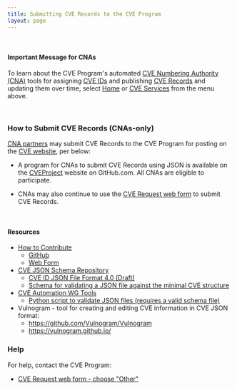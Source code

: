 ```yaml
---
title: Submitting CVE Records to the CVE Program
layout: page
---
```


<br>

#### Important Message for CNAs

To learn about the CVE Program's automated [CVE Numbering Authority (CNA)](https://www.cve.org/ProgramOrganization/CNAs) tools for assigning [CVE IDs](https://www.cve.org/ResourcesSupport/Glossary?activeTerm=CVEID) and publishing [CVE Records](https://www.cve.org/ResourcesSupport/Glossary?activeTerm=glossaryRecord) and updating them over time, select [Home](https://cvedb.github.io/cveproject/) or [CVE Services](https://cvedb.github.io/cveproject/automation-cve-services) from the menu above.

<br>

### How to Submit CVE Records (CNAs-only)

[CNA partners](https://www.cve.org/ProgramOrganization/CNAs) may submit CVE Records to the CVE Program for posting on the [CVE website](https://www.cve.org/), per below:

* A program for CNAs to submit CVE Records using JSON is available on the [CVEProject](https://github.com/CVEProject/cvelist) website on GitHub.com. All CNAs are eligible to participate.

* CNAs may also continue to use the [CVE Request web form](https://cveform.mitre.org/) to submit CVE Records.

<br>

#### Resources                                     

* [How to Contribute](https://cve.mitre.org/cve/cna/CVE_Entry_Creation.pptx)
  * [GitHub](https://cve.mitre.org/cve/cna/CVE_Entry_Submission_Process.pptx)
  * [Web Form](https://cve.mitre.org/cve/cna/CVE_Entry_Submission_Process.pptx)
* [CVE JSON Schema Repository](https://github.com/CVEProject/automation-working-group/tree/master/cve_json_schema)
  <ul>
    <li><a href="https://github.com/CVEProject/automation-working-group/blob/master/cve_json_schema/DRAFT-JSON-file-format-v4.md">CVE ID JSON File Format 4.0 (Draft)</a></li>
    <li><a href="https://github.com/CVEProject/automation-working-group/blob/master/cve_json_schema/CVE_JSON_4.0_min_public.schema">Schema for validating a JSON file against the minimal CVE structure</a></li>
  </ul>
* [CVE Automation WG Tools](https://github.com/CVEProject/automation-working-group/tree/master/tools)
  <ul>
    <li><a href="https://github.com/CVEProject/automation-working-group/blob/master/tools/cmdlinejsonvalidator.py">Python script to validate JSON files (requires a valid schema file)</a></li>
  </ul>
* Vulnogram - tool for creating and editing CVE information in CVE JSON format:
  <ul>
  <li><a href="https://github.com/Vulnogram/Vulnogram">https://github.com/Vulnogram/Vulnogram</a></li>
  <li><a href="https://vulnogram.github.io/">https://vulnogram.github.io/</a></li>
  </ul>

### Help
      
For help, contact the CVE Program:                                      
                                              
* [CVE Request web form - choose "Other"](https://cveform.mitre.org/)
